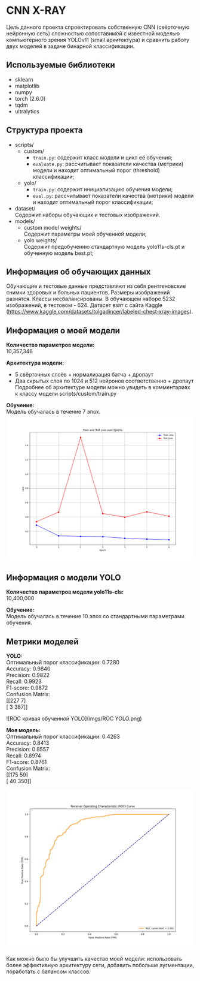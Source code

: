 # CNN X-RAY
Цель данного проекта спроектировать собственную CNN (свёрточную нейронную сеть) сложностью сопоставимой с известной моделью компьютерного зрения YOLOv11
(small архитектура) и сравнить работу двух моделей в задаче бинарной классификации.

## Используемые библиотеки
- sklearn
- matplotlib
- numpy
- torch (2.6.0)
- tqdm
- ultralytics

## Структура проекта
- scripts/
	- custom/
		- `train.py`: содержит класс модели и цикл её обучения;
		- `evaluate.py`: рассчитывает показатели качества (метрики) модели
						 и находит оптимальный порог (threshold) классификации;
	- yolo/
		- `train.py`: содержит инициализацию обучения модели;
		- `eval.py`: рассчитывает показатели качества (метрики) модели
					 и находит оптимальный порог классификации;
- dataset/\
    Содержит наборы обучающих и тестовых изображений.
- models/
	- custom model weights/\
		Содержит параметры моей обученной модели;
	- yolo weights/\
		Содержит предобученню стандартную модель yolo11s-cls.pt и обученную модель best.pt;
		
## Информация об обучающих данных
Обучающие и тестовые данные представляют из себя рентгеновские снимки здоровых и больных пациентов. Размеры изображений разнятся. Классы несбалансированы.
В обучающем наборе 5232 изображений, в тестовом - 624. Датасет взят с сайта Kaggle (https://www.kaggle.com/datasets/tolgadincer/labeled-chest-xray-images).

## Информация о моей модели
**Количество параметров модели:**\
10,357,346

**Архитектура модели:**
- 5 свёрточных слоёв + нормализация батча + дропаут
- Два скрытых слоя по 1024 и 512 нейронов соответственно + дропаут
Подробнее об архитектуре модели можно увидеть в комментариях к классу модели scripts/custom/train.py

**Обучение:**\
Модель обучалась в течение 7 эпох.
![Прогресс обучения](imgs/train0.png)

## Информация о модели YOLO
**Количество параметров модели yolo11s-cls:**\
10,400,000

**Обучение:**\
Модель обучалась в течение 10 эпох со стандартными параметрами обучения.

## Метрики моделей
**YOLO:**\
Оптимальный порог классификации: 0.7280\
Accuracy: 0.9840\
Precision: 0.9822\
Recall: 0.9923\
F1-score: 0.9872\
Confusion Matrix:\
[[227   7]\
 [  3 387]]

![ROC кривая обученной YOLO](imgs/ROC YOLO.png)
 
**Моя модель:**\
Оптимальный порог классификации: 0.4263\
Accuracy: 0.8413\
Precision: 0.8557\
Recall: 0.8974\
F1-score: 0.8761\
Confusion Matrix:\
[[175  59]\
 [ 40 350]]

![ROC кривая обученной YOLO](imgs/ROC.png)

Как можно было бы улучшить качество моей модели:
использовать более эффективную архитектуру сети, добавить побольше аугментации, поработать с балансом классов.